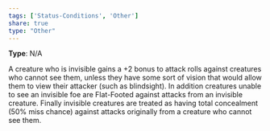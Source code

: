 ```yaml
---
tags: ['Status-Conditions', 'Other']
share: true
type: "Other"
---
```

**Type**: N/A

A creature who is invisible gains a +2 bonus to attack rolls against creatures who cannot see them, unless they have some sort of vision that would allow them to view their attacker (such as blindsight). In addition creatures unable to see an invisible foe are Flat-Footed against attacks from an invisible creature. Finally invisible creatures are treated as having total concealment (50% miss chance) against attacks originally from a creature who cannot see them.